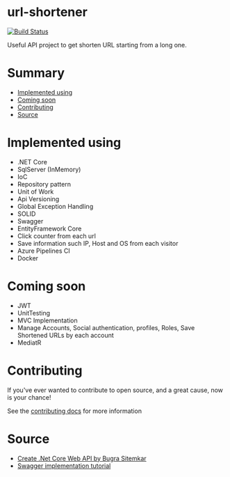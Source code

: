 # url-shortener
[![Build Status](https://dev.azure.com/NCRZ06/url-shortener/_apis/build/status/NICORUIZ06.url-shortener?branchName=master)](https://dev.azure.com/NCRZ06/url-shortener/_build/latest?definitionId=2&branchName=master)

Useful API project to get shorten URL starting from a long one.

# Summary
- [Implemented using](#implemented-using)  
- [Coming soon](#coming-soon)
- [Contributing](#contributing)
- [Source](#source)

# Implemented using
- .NET Core
- SqlServer (InMemory)
- IoC
- Repository pattern
- Unit of Work
- Api Versioning
- Global Exception Handling
- SOLID
- Swagger
- EntityFramework Core
- Click counter from each url
- Save information such IP, Host and OS from each visitor
- Azure Pipelines CI
- Docker

# Coming soon
- JWT
- UnitTesting
- MVC Implementation
- Manage Accounts, Social authentication, profiles, Roles, Save Shortened URLs by each account
- MediatR

# Contributing
If you've ever wanted to contribute to open source, and a great cause, now is your chance!

See the [contributing docs](https://github.com/NICORUIZ06/url-shortener/blob/master/CONTRIBUTING.md) for more information

# Source
- [Create .Net Core Web API by Bugra Sitemkar](https://blog.usejournal.com/creating-a-url-shortener-service-from-scratch-with-net-core-e8ebacad12c1)
- [Swagger implementation tutorial](https://www.youtube.com/watch?v=AV8i4h7HwqE)
